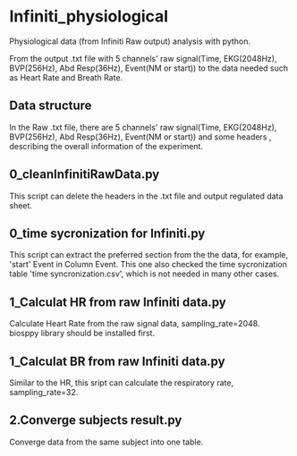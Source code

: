 # Infiniti_physiological
Physiological data (from Infiniti Raw output) analysis with python.

From the output .txt file with 5 channels' raw signal(Time, EKG(2048Hz), BVP(256Hz), Abd Resp(36Hz), Event(NM or start)) to the data needed such as Heart Rate and Breath Rate.

## Data structure
In the Raw .txt file, there are 5 channels' raw signal(Time, EKG(2048Hz), BVP(256Hz), Abd Resp(36Hz), Event(NM or start)) and some headers , describing the overall information of the experiment.


## 0_cleanInfinitiRawData.py
This script can delete the headers in the .txt file and output regulated data sheet.

## 0_time sycronization for Infiniti.py
This script can extract the preferred section from the the data, for example, 'start' Event in Column Event. This one also checked the time sycronization table 'time syncronization.csv', which is not needed in many other cases.

## 1_Calculat HR from raw Infiniti data.py
Calculate Heart Rate from the raw signal data, sampling_rate=2048.
biosppy library should be installed first.

## 1_Calculat BR from raw Infiniti data.py
Similar to the HR, this sript can calculate the respiratory rate, sampling_rate=32.

## 2.Converge subjects result.py
Converge data from the same subject into one table.

